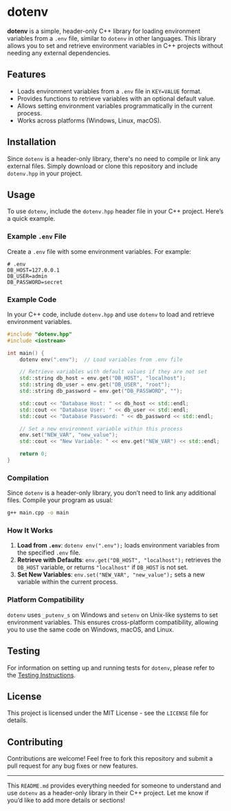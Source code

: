 # dotenv

**dotenv** is a simple, header-only C++ library for loading environment variables from a `.env` file, similar to `dotenv` in other languages. This library allows you to set and retrieve environment variables in C++ projects without needing any external dependencies.

## Features

- Loads environment variables from a `.env` file in `KEY=VALUE` format.
- Provides functions to retrieve variables with an optional default value.
- Allows setting environment variables programmatically in the current process.
- Works across platforms (Windows, Linux, macOS).

## Installation

Since `dotenv` is a header-only library, there's no need to compile or link any external files. Simply download or clone this repository and include `dotenv.hpp` in your project.

## Usage

To use `dotenv`, include the `dotenv.hpp` header file in your C++ project. Here’s a quick example.

### Example `.env` File

Create a `.env` file with some environment variables. For example:

```
# .env
DB_HOST=127.0.0.1
DB_USER=admin
DB_PASSWORD=secret
```

### Example Code

In your C++ code, include `dotenv.hpp` and use `dotenv` to load and retrieve environment variables.

```cpp
#include "dotenv.hpp"
#include <iostream>

int main() {
    dotenv env(".env");  // Load variables from .env file

    // Retrieve variables with default values if they are not set
    std::string db_host = env.get("DB_HOST", "localhost");
    std::string db_user = env.get("DB_USER", "root");
    std::string db_password = env.get("DB_PASSWORD", "");

    std::cout << "Database Host: " << db_host << std::endl;
    std::cout << "Database User: " << db_user << std::endl;
    std::cout << "Database Password: " << db_password << std::endl;

    // Set a new environment variable within this process
    env.set("NEW_VAR", "new_value");
    std::cout << "New Variable: " << env.get("NEW_VAR") << std::endl;

    return 0;
}
```

### Compilation

Since `dotenv` is a header-only library, you don’t need to link any additional files. Compile your program as usual:

```bash
g++ main.cpp -o main
```

### How It Works

1. **Load from `.env`**: `dotenv env(".env");` loads environment variables from the specified `.env` file.
2. **Retrieve with Defaults**: `env.get("DB_HOST", "localhost");` retrieves the `DB_HOST` variable, or returns `"localhost"` if `DB_HOST` is not set.
3. **Set New Variables**: `env.set("NEW_VAR", "new_value");` sets a new variable within the current process.

### Platform Compatibility

`dotenv` uses `_putenv_s` on Windows and `setenv` on Unix-like systems to set environment variables. This ensures cross-platform compatibility, allowing you to use the same code on Windows, macOS, and Linux.


## Testing

For information on setting up and running tests for `dotenv`, please refer to the [Testing Instructions](TEST_README.md).


## License

This project is licensed under the MIT License - see the `LICENSE` file for details.

## Contributing

Contributions are welcome! Feel free to fork this repository and submit a pull request for any bug fixes or new features.

---

This `README.md` provides everything needed for someone to understand and use `dotenv` as a header-only library in their C++ project. Let me know if you’d like to add more details or sections!
